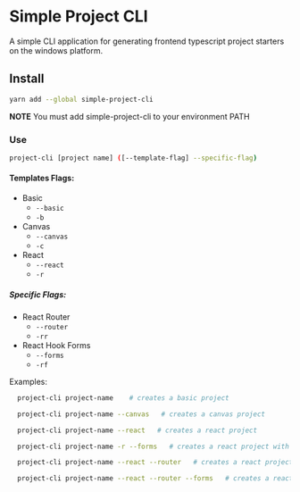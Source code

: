 # Simple Project CLI

A simple CLI application for generating frontend typescript project starters on the windows platform.

## Install
  ```bash
  yarn add --global simple-project-cli
  ```

**NOTE** You must add simple-project-cli to your environment PATH

### Use

```bash
project-cli [project name] ([--template-flag] --specific-flag) 
```

#### Templates Flags:

  - Basic
    - `--basic`
    - `-b`
  - Canvas
    - `--canvas`
    - `-c`
  - React
    - `--react`
    - `-r`

##### Specific Flags:

  - React Router 
    - `--router`
    - `-rr`
  - React Hook Forms
    - `--forms`
    - `-rf`

Examples:

```bash
  project-cli project-name    # creates a basic project
```

```bash
  project-cli project-name --canvas   # creates a canvas project
```

```bash
  project-cli project-name --react   # creates a react project
```

```bash
  project-cli project-name -r --forms   # creates a react project with hook forms
```

```bash
  project-cli project-name --react --router   # creates a react project with router
```

```bash
  project-cli project-name --react --router --forms   # creates a react project with hook-forms & react-router
```